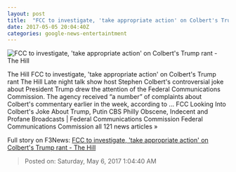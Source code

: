 ```yaml
---
layout: post
title:  "FCC to investigate, 'take appropriate action' on Colbert's Trump rant - The Hill"
date: 2017-05-05 20:04:40Z
categories: google-news-entertaintment
---
```


![FCC to investigate, 'take appropriate action' on Colbert's Trump rant - The Hill](http://thehill.com/sites/default/files/blogs/colbertstephen_0.png)

The Hill FCC to investigate, 'take appropriate action' on Colbert's Trump rant The Hill Late night talk show host Stephen Colbert's controversial joke about President Trump drew the attention of the Federal Communications Commission. The agency received “a number” of complaints about Colbert's commentary earlier in the week, according to ... FCC Looking Into Colbert's Joke About Trump, Putin CBS Philly Obscene, Indecent and Profane Broadcasts | Federal Communications Commission Federal Communications Commission all 121 news articles »


Full story on F3News: [FCC to investigate, 'take appropriate action' on Colbert's Trump rant - The Hill](http://www.f3nws.com/n/ZdNd3D)

> Posted on: Saturday, May 6, 2017 1:04:40 AM
